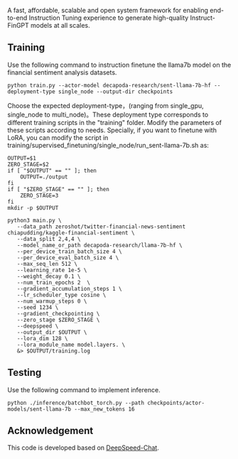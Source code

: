 
A fast, affordable, scalable and open system framework for enabling end-to-end Instruction Tuning experience to generate high-quality Instruct-FinGPT models at all scales.

## Training
Use the following command to instruction finetune the llama7b model on the financial sentiment analysis datasets.
```
python train.py --actor-model decapoda-research/sent-llama-7b-hf --deployment-type single_node --output-dir checkpoints
```

Choose the expected deployment-type，(ranging from single_gpu, single_node to multi_node)。These deployment type corresponds to different training scripts in the "training" folder. Modify the parameters of these scripts according to needs. Specially, if you want to finetune with LoRA, you can modify the script in training/supervised_finetuning/single_node/run_sent-llama-7b.sh as:
```
OUTPUT=$1
ZERO_STAGE=$2
if [ "$OUTPUT" == "" ]; then
    OUTPUT=./output
fi
if [ "$ZERO_STAGE" == "" ]; then
    ZERO_STAGE=3
fi
mkdir -p $OUTPUT

python3 main.py \
   --data_path zeroshot/twitter-financial-news-sentiment chiapudding/kaggle-financial-sentiment \
   --data_split 2,4,4 \
   --model_name_or_path decapoda-research/llama-7b-hf \
   --per_device_train_batch_size 4 \
   --per_device_eval_batch_size 4 \
   --max_seq_len 512 \
   --learning_rate 1e-5 \
   --weight_decay 0.1 \
   --num_train_epochs 2  \
   --gradient_accumulation_steps 1 \
   --lr_scheduler_type cosine \
   --num_warmup_steps 0 \
   --seed 1234 \
   --gradient_checkpointing \
   --zero_stage $ZERO_STAGE \
   --deepspeed \
   --output_dir $OUTPUT \
   --lora_dim 128 \
   --lora_module_name model.layers. \
   &> $OUTPUT/training.log
   ```

## Testing
Use the following command to implement inference.
```
python ./inference/batchbot_torch.py --path checkpoints/actor-models/sent-llama-7b --max_new_tokens 16
```


## Acknowledgement
This code is developed based on [DeepSpeed-Chat](https://github.com/microsoft/DeepSpeed/tree/master/blogs/deepspeed-chat).